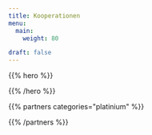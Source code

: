```yaml
---
title: Kooperationen
menu:
  main:
    weight: 80

draft: false
---
```


{{% hero %}}


{{% /hero %}}


<!-- Parteners list -->

{{% partners categories="platinium" %}}

{{% /partners %}}

